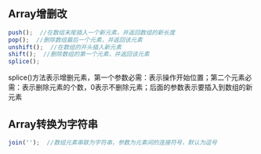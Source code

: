 ## Array增删改
```javascript
push();  //在数组末尾插入一个新元素，并返回数组的新长度
pop();  //删除数组最后一个元素，并返回该元素
unshift();  //在数组的开头插入新元素
shift();  //删除数组的第一个元素，并返回该元素
splice();  
```
splice()方法表示增删元素，第一个参数必需：表示操作开始位置；第二个元素必需：表示删除元素的个数，0表示不删除元素；后面的参数表示要插入到数组的新元素
## Array转换为字符串
```javascript
join('');  //数组元素串联为字符串，参数为元素间的连接符号，默认为逗号
```
